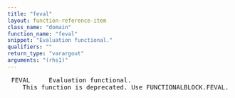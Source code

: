 ```yaml
---
title: "feval"
layout: function-reference-item
class_name: "domain"
function_name: "feval"
snippet: "Evaluation functional."
qualifiers: ""
return_type: "varargout"
arguments: "(rhs1)"
---
```


<pre class="help-text"> FEVAL     Evaluation functional.
    This function is deprecated. Use FUNCTIONALBLOCK.FEVAL.
</pre>